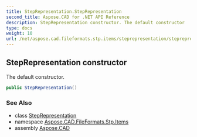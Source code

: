 ```yaml
---
title: StepRepresentation.StepRepresentation
second_title: Aspose.CAD for .NET API Reference
description: StepRepresentation constructor. The default constructor
type: docs
weight: 10
url: /net/aspose.cad.fileformats.stp.items/steprepresentation/steprepresentation/
---
```

## StepRepresentation constructor

The default constructor.

```csharp
public StepRepresentation()
```

### See Also

* class [StepRepresentation](../)
* namespace [Aspose.CAD.FileFormats.Stp.Items](../../steprepresentation/)
* assembly [Aspose.CAD](../../../)


